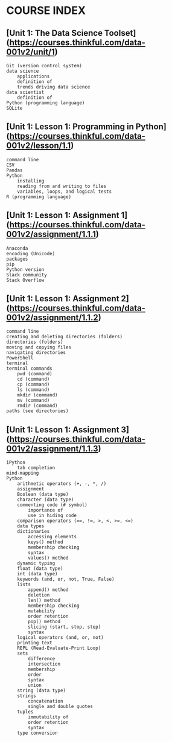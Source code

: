 # COURSE INDEX

## [Unit 1: The Data Science Toolset] (https://courses.thinkful.com/data-001v2/unit/1)
    Git (version control system)
    data science
        applications
        definition of
        trends driving data science
    data scientist
        definition of
    Python (programming language)       
    SQLite


## [Unit 1: Lesson 1: Programming in Python] (https://courses.thinkful.com/data-001v2/lesson/1.1)
    command line
    CSV
    Pandas
    Python
        installing
        reading from and writing to files
        variables, loops, and logical tests
    R (programming language)


## [Unit 1: Lesson 1: Assignment 1] (https://courses.thinkful.com/data-001v2/assignment/1.1.1)
    Anaconda
    encoding (Unicode)
    packages
    pip
    Python version
    Slack community
    Stack Overflow


## [Unit 1: Lesson 1: Assignment 2] (https://courses.thinkful.com/data-001v2/assignment/1.1.2)
    command line
    creating and deleting directories (folders)
    directories (folders)
    moving and copying files
    navigating directories
    PowerShell
    terminal
    terminal commands
        pwd (command)
        cd (command)
        cp (command)
        ls (command)
        mkdir (command)
        mv (command)
        rmdir (command)
    paths (see directories)


## [Unit 1: Lesson 1: Assignment 3] (https://courses.thinkful.com/data-001v2/assignment/1.1.3)
    iPython
        tab completion
    mind-mapping
    Python
        arithmetic operators (+, -, *, /)
        assignment
        Boolean (data type)
        character (data type)
        commenting code (# symbol)
            importance of
            use in hiding code
        comparison operators (==, !=, >, <, >=, <=)
        data types
        dictionaries
            accessing elements
            keys() method
            membership checking
            syntax
            values() method
        dynamic typing
        float (data type)
        int (data type)
        keywords (and, or, not, True, False)
        lists
            append() method
            deletion
            len() method
            membership checking
            mutability
            order retention
            pop() method
            slicing (start, stop, step)
            syntax
        logical operators (and, or, not)
        printing text
        REPL (Read-Evaluate-Print Loop)
        sets
            difference
            intersection
            membership
            order
            syntax
            union
        string (data type)
        strings
            concatenation
            single and double quotes
        tuples
            immutability of
            order retention
            syntax
        type conversion
